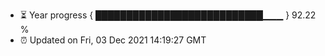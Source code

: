 - ⏳ Year progress { ███████████████████████████▁▁▁ } 92.22 %
- ⏰ Updated on Fri, 03 Dec 2021 14:19:27 GMT

